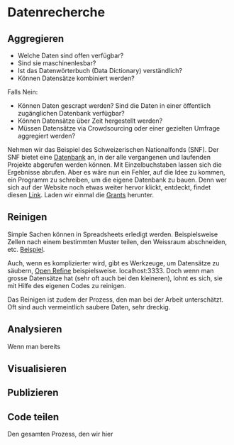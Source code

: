 # Datenrecherche

## Aggregieren
- Welche Daten sind offen verfügbar?
- Sind sie maschinenlesbar?
- Ist das Datenwörterbuch (Data Dictionary) verständlich?
- Können Datensätze kombiniert werden?

Falls Nein:
- Können Daten gescrapt werden? Sind die Daten in einer öffentlich zugänglichen Datenbank verfügbar?
- Können Datensätze über Zeit hergestellt werden?
- Müssen Datensätze via Crowdsourcing oder einer gezielten Umfrage aggregiert werden?

Nehmen wir das Beispiel des Schweizerischen Nationalfonds (SNF). Der SNF bietet eine [Datenbank](http://p3.snf.ch) an, in der alle vergangenen und laufenden Projekte abgerufen werden können. Mit Einzelbuchstaben lassen sich die Ergebnisse abrufen. Aber es wäre nun ein Fehler, auf die Idee zu kommen, ein Programm zu schreiben, um die eigene Datenbank zu bauen. Denn wer sich auf der Website noch etwas weiter hervor klickt, entdeckt, findet diesen [Link](http://p3.snf.ch/Pages/DataAndDocumentation.aspx). Laden wir einmal die [Grants](http://p3.snf.ch/P3Export/P3_GrantExport.csv) herunter. 

## Reinigen
Simple Sachen können in Spreadsheets erledigt werden. Beispielsweise Zellen nach einem bestimmten Muster teilen, den Weissraum abschneiden, etc. [Beispiel](https://docs.google.com/spreadsheets/d/1hEjwwLhU0n0z-R6t_n5ytQAGJyKo22pLo65O92xzy24/edit?usp=sharing).

Auch, wenn es komplizierter wird, gibt es Werkzeuge, um Datensätze zu säubern, [Open Refine](http://openrefine.org/) beispielsweise. localhost:3333. Doch wenn man grosse Datensätze hat (sehr oft auch bei den kleineren), lohnt es sich, sie mit Hilfe des eigenen Codes zu reinigen.

Das Reinigen ist zudem der Prozess, den man bei der Arbeit unterschätzt. Oft sind auch vermeintlich saubere Daten, sehr dreckig.

## Analysieren
Wenn man bereits

## Visualisieren


## Publizieren


## Code teilen
Den gesamten Prozess, den wir hier

